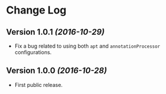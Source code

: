 Change Log
==========

Version 1.0.1 *(2016-10-29)*
----------------------------
* Fix a bug related to using both `apt` and `annotationProcessor` configurations.

Version 1.0.0 *(2016-10-28)*
----------------------------
* First public release.
